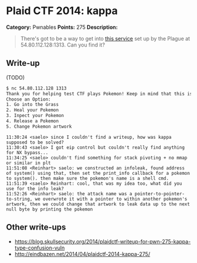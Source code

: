 # Plaid CTF 2014: kappa

**Category:** Pwnables
**Points:** 275
**Description:**

> There's got to be a way to get into [this service](kappa-f2fdf7fcc074cb0c66c3d80a48286450.tar.bz2) set up by the Plague at 54.80.112.128:1313. Can you find it?

## Write-up

(TODO)

```bash
$ nc 54.80.112.128 1313
Thank you for helping test CTF plays Pokemon! Keep in mind that this is currently in alpha which means that we will only support one person playing at a time. You will be provided with several options once the game begins, as well as several hidden options for those true CTF Plays Pokemon fans ;). We hope to expand this in the coming months to include even more features!  Enjoy! :)
Choose an Option:
1. Go into the Grass
2. Heal your Pokemon
3. Inpect your Pokemon
4. Release a Pokemon
5. Change Pokemon artwork
```

```
11:30:24 <saelo> since I couldn't find a writeup, how was kappa supposed to be solved?
11:30:43 <saelo> I got eip control but couldn't really find anything for NX bypass...
11:34:25 <saelo> couldn't find something for stack pivoting + no mmap or similar in plt
11:51:08 <Reinhart> saelo: we constructed an infoleak, found address of system() using that, then set the print_info callback for a pokemon to system(). then make sure the pokemon's name is a shell cmd.
11:51:39 <saelo> Reinhart: cool, that was my idea too, what did you use for the info leak?
11:52:26 <Reinhart> saelo: the attack name was a pointer-to-pointer-to-string, we overwrote it with a pointer to within another pokemon's artwork, then we could change that artwork to leak data up to the next null byte by printing the pokemon
```

## Other write-ups

* <https://blog.skullsecurity.org/2014/plaidctf-writeup-for-pwn-275-kappa-type-confusion-vuln>
* <http://eindbazen.net/2014/04/plaidctf-2014-kappa-275/>
